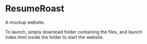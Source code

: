 # ResumeRoast
A mockup website.

To launch, simply download folder containing the files, and launch index.html inside the folder to start the website.
